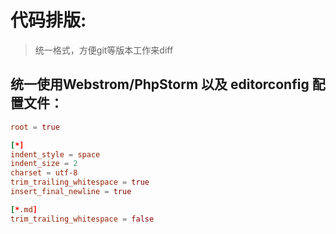 # 代码排版:
> 统一格式，方便git等版本工作来diff

## 统一使用Webstrom/PhpStorm 以及 editorconfig 配置文件：
```conf
root = true

[*]
indent_style = space
indent_size = 2
charset = utf-8
trim_trailing_whitespace = true
insert_final_newline = true

[*.md]
trim_trailing_whitespace = false
```
